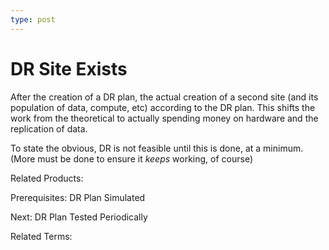 ```yaml
---
type: post
---
```

# DR Site Exists

After the creation of a DR plan, the actual creation of a second site (and its population of data, compute, etc) according to the DR plan. This shifts the work from the theoretical to actually spending money on hardware and the replication of data.

To state the obvious, DR is not feasible until this is done, at a minimum. (More must be done to ensure it *keeps* working, of course)

Related Products:

Prerequisites: DR Plan Simulated

Next: DR Plan Tested Periodically

Related Terms:
